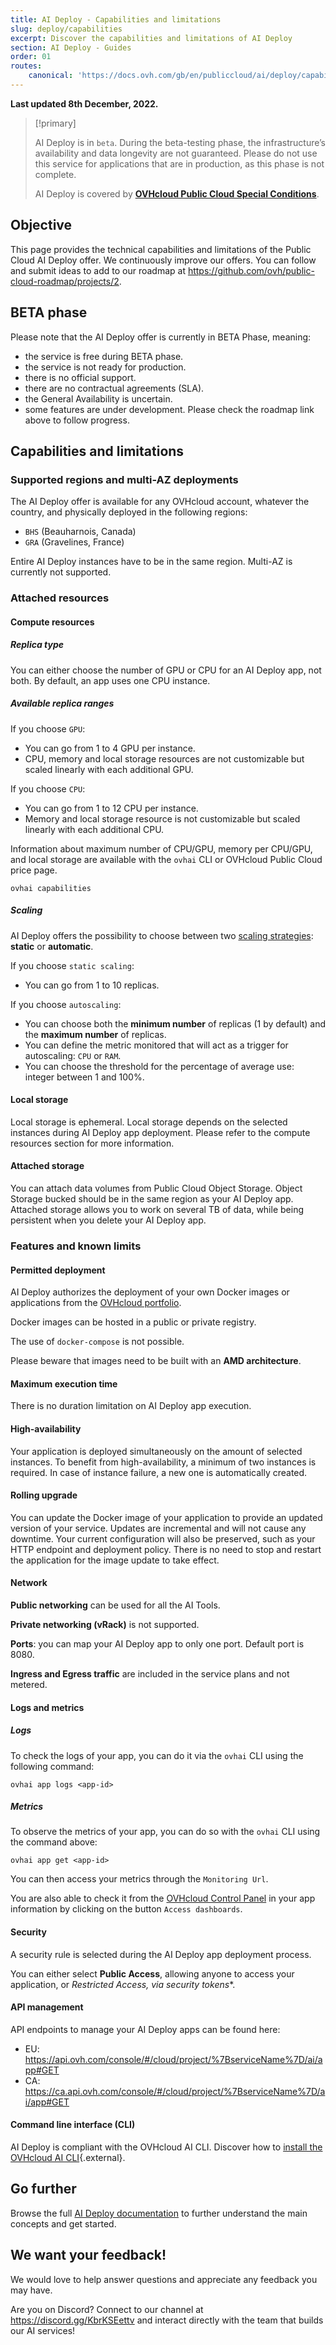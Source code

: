 ```yaml
---
title: AI Deploy - Capabilities and limitations
slug: deploy/capabilities
excerpt: Discover the capabilities and limitations of AI Deploy
section: AI Deploy - Guides
order: 01
routes:
    canonical: 'https://docs.ovh.com/gb/en/publiccloud/ai/deploy/capabilities/'
---
```


**Last updated 8th December, 2022.**

> [!primary]
>
> AI Deploy is in `beta`. During the beta-testing phase, the infrastructure’s availability and data longevity are not guaranteed. Please do not use this service for applications that are in production, as this phase is not complete.
>
> AI Deploy is covered by **[OVHcloud Public Cloud Special Conditions](https://storage.gra.cloud.ovh.net/v1/AUTH_325716a587c64897acbef9a4a4726e38/contracts/d2a208c-Conditions_particulieres_OVH_Stack-WE-9.0.pdf)**.
>

## Objective

This page provides the technical capabilities and limitations of the Public Cloud AI Deploy offer.
We continuously improve our offers. You can follow and submit ideas to add to our roadmap at <https://github.com/ovh/public-cloud-roadmap/projects/2>.

## BETA phase

Please note that the AI Deploy offer is currently in BETA Phase, meaning:

- the service is free during BETA phase.
- the service is not ready for production.
-	there is no official support.
-	there are no contractual agreements (SLA).
-	the General Availability is uncertain.
-	some features are under development. Please check the roadmap link above to follow progress.

## Capabilities and limitations

### Supported regions and multi-AZ deployments

The AI Deploy offer is available for any OVHcloud account, whatever the country, and physically deployed in the following regions:

- `BHS` (Beauharnois, Canada)
- `GRA` (Gravelines, France)

Entire AI Deploy instances have to be in the same region. Multi-AZ is currently not supported.

### Attached resources

#### Compute resources

##### **Replica type**

You can either choose the number of GPU or CPU for an AI Deploy app, not both.
By default, an app uses one CPU instance.

##### **Available replica ranges**

If you choose `GPU`:

- You can go from 1 to 4 GPU per instance.
- CPU, memory and local storage resources are not customizable but scaled linearly with each additional GPU.

If you choose `CPU`:

- You can go from 1 to 12 CPU per instance.
- Memory and local storage resource is not customizable but scaled linearly with each additional CPU.

Information about maximum number of CPU/GPU, memory per CPU/GPU, and local storage are available with the `ovhai` CLI or OVHcloud Public Cloud price page.

```console
ovhai capabilities
```

##### **Scaling**

AI Deploy offers the possibility to choose between two [scaling strategies](https://docs.ovh.com/pt/publiccloud/ai/deploy/apps-deployments/): **static** or **automatic**.

If you choose `static scaling`:

- You can go from 1 to 10 replicas.

If you choose `autoscaling`:

- You can choose both the **minimum number** of replicas (1 by default) and the **maximum number** of replicas.
- You can define the metric monitored that will act as a trigger for autoscaling: `CPU` or `RAM`.
- You can choose the threshold for the percentage of average use: integer between 1 and 100%.

#### Local storage

Local storage is ephemeral.
Local storage depends on the selected instances during AI Deploy app deployment. Please refer to the compute resources section for more information.

#### Attached storage

You can attach data volumes from Public Cloud Object Storage. Object Storage bucked should be in the same region as your AI Deploy app.
Attached storage allows you to work on several TB of data, while being persistent when you delete your AI Deploy app.

### Features and known limits

#### Permitted deployment

AI Deploy authorizes the deployment of your own Docker images or applications from the [OVHcloud portfolio](https://docs.ovh.com/pt/publiccloud/ai/deploy/apps-portfolio/).

Docker images can be hosted in a public or private registry.

The use of `docker-compose` is not possible.

Please beware that images need to be built with an **AMD architecture**.

#### Maximum execution time

There is no duration limitation on AI Deploy app execution.

#### High-availability

Your application is deployed simultaneously on the amount of selected instances.
To benefit from high-availability, a minimum of two instances is required. In case of instance failure, a new one is automatically created.

#### Rolling upgrade

You can update the Docker image of your application to provide an updated version of your service. Updates are incremental and will not cause any downtime. Your current configuration will also be preserved, such as your HTTP endpoint and deployment policy.
There is no need to stop and restart the application for the image update to take effect.

#### Network

**Public networking** can be used for all the AI Tools.

**Private networking (vRack)** is not supported.

**Ports**: you can map your AI Deploy app to only one port. Default port is 8080.

**Ingress and Egress traffic** are included in the service plans and not metered.

#### Logs and metrics

##### **Logs**

To check the logs of your app, you can do it via the `ovhai` CLI using the following command:

```console
ovhai app logs <app-id>
```

##### **Metrics**

To observe the metrics of your app, you can do so with the `ovhai` CLI using the command above:

```console
ovhai app get <app-id>
```

You can then access your metrics through the `Monitoring Url`.

You are also able to check it from the [OVHcloud Control Panel](https://www.ovh.com/auth/?action=gotomanager&from=https://www.ovh.pt/&ovhSubsidiary=pt) in your app information by clicking on the button `Access dashboards`.

#### Security

A security rule is selected during the AI Deploy app deployment process.

You can either select **Public Access**, allowing anyone to access your application, or **Restricted Access*, via security tokens**.

#### API management

API endpoints to manage your AI Deploy apps can be found here:

- EU: <https://api.ovh.com/console/#/cloud/project/%7BserviceName%7D/ai/app#GET>
- CA: <https://ca.api.ovh.com/console/#/cloud/project/%7BserviceName%7D/ai/app#GET>

#### Command line interface (CLI)

AI Deploy is compliant with the OVHcloud AI CLI. Discover how to [install the OVHcloud AI CLI](https://docs.ovh.com/pt/publiccloud/ai/cli/install-client/){.external}.

## Go further

Browse the full [AI Deploy documentation](https://docs.ovh.com/pt/publiccloud/ai/) to further understand the main concepts and get started.

## We want your feedback!

We would love to help answer questions and appreciate any feedback you may have.

Are you on Discord? Connect to our channel at <https://discord.gg/KbrKSEettv> and interact directly with the team that builds our AI services!
